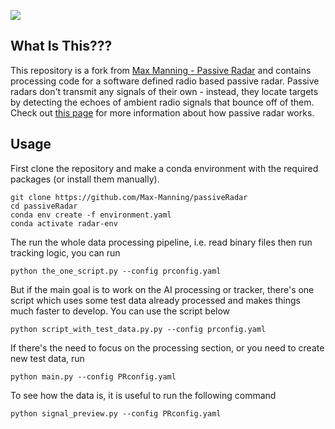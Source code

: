 ![](./title_image.png)

## What Is This???

This repository is a fork from [Max Manning - Passive Radar](https://github.com/Max-Manning/passiveRadar) and contains processing code for a software defined radio based passive radar. Passive radars don't transmit any signals of their own - instead, they locate targets by detecting the echoes of ambient radio signals that bounce off of them. Check out [this page](https://dopplerfish.com/passive-radar/) for more information about how passive radar works.

## Usage

First clone the repository and make a conda environment with the required packages (or install them manually).

```
git clone https://github.com/Max-Manning/passiveRadar
cd passiveRadar
conda env create -f environment.yaml
conda activate radar-env
```

The run the whole data processing pipeline, i.e. read binary files then run tracking logic, you can run

```
python the_one_script.py --config prconfig.yaml
```

But if the main goal is to work on the AI processing or tracker, there's one script which uses some test data already processed and makes things much faster to develop. You can use the script below

```
python script_with_test_data.py.py --config prconfig.yaml
```

If there's the need to focus on the processing section, or you need to create new test data, run

```
python main.py --config PRconfig.yaml
```

To see how the data is, it is useful to run the following command

```
python signal_preview.py --config PRconfig.yaml
```
